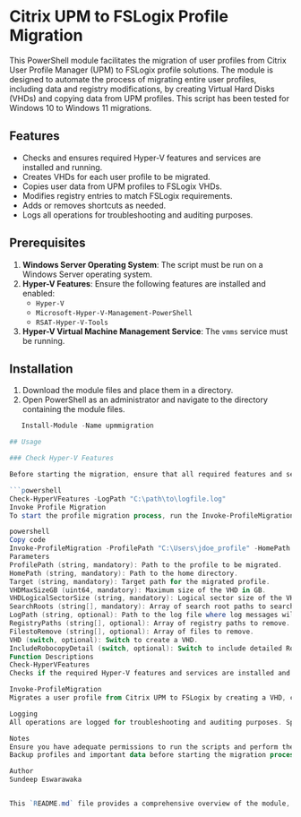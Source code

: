 # Citrix UPM to FSLogix Profile Migration

This PowerShell module facilitates the migration of user profiles from Citrix User Profile Manager (UPM) to FSLogix profile solutions. The module is designed to automate the process of migrating entire user profiles, including data and registry modifications, by creating Virtual Hard Disks (VHDs) and copying data from UPM profiles. This script has been tested for Windows 10 to Windows 11 migrations.

## Features

- Checks and ensures required Hyper-V features and services are installed and running.
- Creates VHDs for each user profile to be migrated.
- Copies user data from UPM profiles to FSLogix VHDs.
- Modifies registry entries to match FSLogix requirements.
- Adds or removes shortcuts as needed.
- Logs all operations for troubleshooting and auditing purposes.

## Prerequisites

1. **Windows Server Operating System**: The script must be run on a Windows Server operating system.
2. **Hyper-V Features**: Ensure the following features are installed and enabled:
   - `Hyper-V`
   - `Microsoft-Hyper-V-Management-PowerShell`
   - `RSAT-Hyper-V-Tools`
3. **Hyper-V Virtual Machine Management Service**: The `vmms` service must be running.

## Installation

1. Download the module files and place them in a directory.
2. Open PowerShell as an administrator and navigate to the directory containing the module files.

```powershell
   Install-Module -Name upmmigration

## Usage

### Check Hyper-V Features

Before starting the migration, ensure that all required features and services are installed and running.

```powershell
Check-HyperVFeatures -LogPath "C:\path\to\logfile.log"
Invoke Profile Migration
To start the profile migration process, run the Invoke-ProfileMigration function with the necessary parameters.

powershell
Copy code
Invoke-ProfileMigration -ProfilePath "C:\Users\jdoe_profile" -HomePath "C:\Users\jdoe_home" -Target "E:\MigratedProfiles" -VHDMaxSizeGB 100 -VHDLogicalSectorSize "4K" -SearchRoots @("GC://dc=test,dc=LOCAL", "GC://dc=testing,dc=LOCAL") -LogPath "C:\Logs\migration.log"
Parameters
ProfilePath (string, mandatory): Path to the profile to be migrated.
HomePath (string, mandatory): Path to the home directory.
Target (string, mandatory): Target path for the migrated profile.
VHDMaxSizeGB (uint64, mandatory): Maximum size of the VHD in GB.
VHDLogicalSectorSize (string, mandatory): Logical sector size of the VHD. Valid values are '4K' and '512'.
SearchRoots (string[], mandatory): Array of search root paths to search in.
LogPath (string, optional): Path to the log file where log messages will be written.
RegistryPaths (string[], optional): Array of registry paths to remove.
FilestoRemove (string[], optional): Array of files to remove.
VHD (switch, optional): Switch to create a VHD.
IncludeRobocopyDetail (switch, optional): Switch to include detailed Robocopy logs.
Function Descriptions
Check-HyperVFeatures
Checks if the required Hyper-V features and services are installed and running.

Invoke-ProfileMigration
Migrates a user profile from Citrix UPM to FSLogix by creating a VHD, copying data, modifying registries, and adding/removing shortcuts.

Logging
All operations are logged for troubleshooting and auditing purposes. Specify the path to the log file using the LogPath parameter.

Notes
Ensure you have adequate permissions to run the scripts and perform the migration.
Backup profiles and important data before starting the migration process.

Author
Sundeep Eswarawaka


This `README.md` file provides a comprehensive overview of the module, including its features, prerequisites, installation instructions, usage examples, parameter descriptions, and function descriptions. It also includes notes on logging, permissions, and the importance of backing up data before migration.
